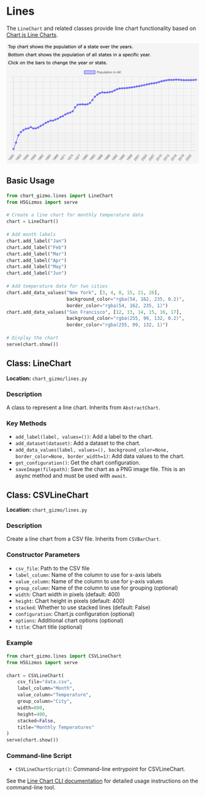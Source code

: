 # Lines

The `LineChart` and related classes provide line chart functionality based on [Chart.js Line Charts](https://www.chartjs.org/docs/latest/charts/line.html).

![Sample Line Chart](../screenshots/linechart.png)

## Basic Usage

```python
from chart_gizmo.lines import LineChart
from H5Gizmos import serve

# Create a line chart for monthly temperature data
chart = LineChart()

# Add month labels
chart.add_label("Jan")
chart.add_label("Feb")
chart.add_label("Mar")
chart.add_label("Apr")
chart.add_label("May")
chart.add_label("Jun")

# Add temperature data for two cities
chart.add_data_values("New York", [3, 4, 8, 15, 21, 26],
                      background_color="rgba(54, 162, 235, 0.2)",
                      border_color="rgba(54, 162, 235, 1)")
chart.add_data_values("San Francisco", [12, 13, 14, 15, 16, 17],
                      background_color="rgba(255, 99, 132, 0.2)",
                      border_color="rgba(255, 99, 132, 1)")

# Display the chart
serve(chart.show())
```

## Class: LineChart

**Location:** `chart_gizmo/lines.py`

### Description

A class to represent a line chart. Inherits from `AbstractChart`.

### Key Methods

- `add_label(label, values=())`: Add a label to the chart.
- `add_dataset(dataset)`: Add a dataset to the chart.
- `add_data_values(label, values=(), background_color=None, border_color=None, border_width=1)`: Add data values to the chart.
- `get_configuration()`: Get the chart configuration.
- `saveImage(filepath)`: Save the chart as a PNG image file. This is an async method and must be used with `await`.

## Class: CSVLineChart

**Location:** `chart_gizmo/lines.py`

### Description

Create a line chart from a CSV file. Inherits from `CSVBarChart`.

### Constructor Parameters

- `csv_file`: Path to the CSV file
- `label_column`: Name of the column to use for x-axis labels
- `value_column`: Name of the column to use for y-axis values
- `group_column`: Name of the column to use for grouping (optional)
- `width`: Chart width in pixels (default: 400)
- `height`: Chart height in pixels (default: 400)
- `stacked`: Whether to use stacked lines (default: False)
- `configuration`: Chart.js configuration (optional)
- `options`: Additional chart options (optional)
- `title`: Chart title (optional)

### Example

```python
from chart_gizmo.lines import CSVLineChart
from H5Gizmos import serve

chart = CSVLineChart(
    csv_file="data.csv",
    label_column="Month",
    value_column="Temperature",
    group_column="City",
    width=800,
    height=400,
    stacked=False,
    title="Monthly Temperatures"
)
serve(chart.show())
```

### Command-line Script

- `CSVLineChartScript()`: Command-line entrypoint for CSVLineChart.

See the [Line Chart CLI documentation](../cli/line.md) for detailed usage instructions on the command-line tool.

